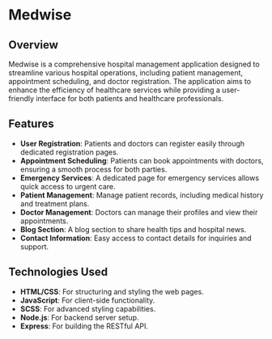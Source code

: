 # Medwise

## Overview

Medwise is a comprehensive hospital management application designed to streamline various hospital operations, including patient management, appointment scheduling, and doctor registration. The application aims to enhance the efficiency of healthcare services while providing a user-friendly interface for both patients and healthcare professionals.

## Features

- **User Registration**: Patients and doctors can register easily through dedicated registration pages.
- **Appointment Scheduling**: Patients can book appointments with doctors, ensuring a smooth process for both parties.
- **Emergency Services**: A dedicated page for emergency services allows quick access to urgent care.
- **Patient Management**: Manage patient records, including medical history and treatment plans.
- **Doctor Management**: Doctors can manage their profiles and view their appointments.
- **Blog Section**: A blog section to share health tips and hospital news.
- **Contact Information**: Easy access to contact details for inquiries and support.


## Technologies Used

- **HTML/CSS**: For structuring and styling the web pages.
- **JavaScript**: For client-side functionality.
- **SCSS**: For advanced styling capabilities.
- **Node.js**: For backend server setup.
- **Express**: For building the RESTful API.

